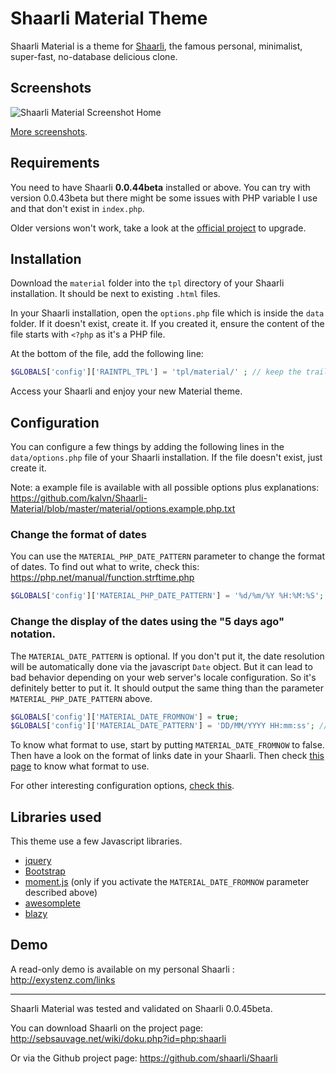 # Shaarli Material Theme
Shaarli Material is a theme for [Shaarli](https://github.com/shaarli/Shaarli), the famous personal, minimalist, super-fast, no-database delicious clone.


## Screenshots
![Shaarli Material Screenshot Home](https://raw.githubusercontent.com/kalvn/Shaarli-Material/master/material/screenshots/home.png)

[More screenshots](https://github.com/kalvn/Shaarli-Material/tree/master/material/screenshots).


## Requirements
You need to have Shaarli **0.0.44beta** installed or above. You can try with version 0.0.43beta but there might be some issues with PHP variable I use and that don't exist in `index.php`.

Older versions won't work, take a look at the [official project](https://github.com/shaarli/Shaarli) to upgrade.


## Installation

Download the `material` folder into the `tpl` directory of your Shaarli installation. It should be next to existing `.html` files.

In your Shaarli installation, open the `options.php` file which is inside the `data` folder. If it doesn't exist, create it.
If you created it, ensure the content of the file starts with `<?php` as it's a PHP file.

At the bottom of the file, add the following line:

```php
$GLOBALS['config']['RAINTPL_TPL'] = 'tpl/material/' ; // keep the trailing slash!
```

Access your Shaarli and enjoy your new Material theme.


## Configuration
You can configure a few things by adding the following lines in the `data/options.php` file of your Shaarli installation. If the file doesn't exist, just create it.

Note: a example file is available with all possible options plus explanations: https://github.com/kalvn/Shaarli-Material/blob/master/material/options.example.php.txt

### Change the format of dates
You can use the `MATERIAL_PHP_DATE_PATTERN` parameter to change the format of dates. To find out what to write, check this: https://php.net/manual/function.strftime.php

```php
$GLOBALS['config']['MATERIAL_PHP_DATE_PATTERN'] = '%d/%m/%Y %H:%M:%S';
```


### Change the display of the dates using the "5 days ago" notation.
The `MATERIAL_DATE_PATTERN` is optional. If you don't put it, the date resolution will be automatically done via the javascript `Date` object. But it can lead to bad behavior depending on your web server's locale configuration. So it's definitely better to put it. It should output the same thing than the parameter `MATERIAL_PHP_DATE_PATTERN` above.

```php
$GLOBALS['config']['MATERIAL_DATE_FROMNOW'] = true;
$GLOBALS['config']['MATERIAL_DATE_PATTERN'] = 'DD/MM/YYYY HH:mm:ss'; // optional
```

To know what format to use, start by putting `MATERIAL_DATE_FROMNOW` to false. Then have a look on the format of links date in your Shaarli. Then check [this page](http://momentjs.com/docs/#/parsing/string-format/) to know what format to use.

For other interesting configuration options, [check this](https://github.com/shaarli/Shaarli/wiki#main-dataoptionsphp-file).


## Libraries used
This theme use a few Javascript libraries.

- [jquery](http://jquery.com/)
- [Bootstrap](http://getbootstrap.com/)
- [moment.js](http://momentjs.com/) (only if you activate the `MATERIAL_DATE_FROMNOW` parameter described above)
- [awesomplete](http://leaverou.github.io/awesomplete/)
- [blazy](http://dinbror.dk/blazy/)


## Demo
A read-only demo is available on my personal Shaarli : http://exystenz.com/links

------------------------------------------------------------------------------

Shaarli Material was tested and validated on Shaarli 0.0.45beta.

You can download Shaarli on the project page: http://sebsauvage.net/wiki/doku.php?id=php:shaarli

Or via the Github project page: https://github.com/shaarli/Shaarli